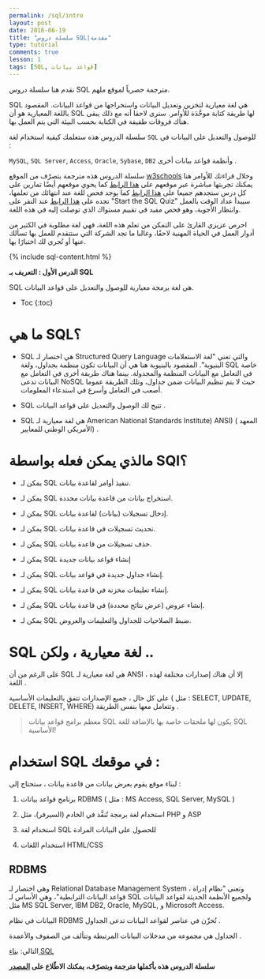 ```yaml
---
permalink: /sql/intro
layout: post
date: 2016-06-19
title: "سلسلة دروس SQL|مقدمة"
type: tutorial
comments: true
lesson: 1
tags: [SQL, قواعد بيانات]
---
```


<amp-img src="/assets/sql.jpg" width="500" height="400" alt="SQL intro"></amp-img>


نقدم هنا سلسلة دروس SQL مترجمة حصرياً لموقع ملهم.


SQL هي لغة معيارية لتخزين وتعديل البيانات واستخراجها من قواعد البيانات. المقصود باللغة المعيارية هو أن SQL لها طريقة كتابة موحَّدَة للأوامر. سنرى لاحقا أنه مع ذلك يبقى هناك فروقات طفيفة في الكتابة بحسب البيئة التي يتم العمل بها.



سلسلة الدروس هذه ستعلمك كيفية استخدام لغة `SQL` للوصول والتعديل على البيانات في :

`MySQL`, `SQL Server`, `Access`, `Oracle`, `Sybase`, `DB2` وأنظمة قواعد بيانات أخرى .


سلسلة الدروس هذه مترجمة بتصرّف من الموقع [w3schools](https://www.w3schools.com/sql/default.asp) وخلال قراءتك للأوامر هنا يمكنك تجربتها مباشرة عبر موقعهم على [هذا الرابط](https://www.w3schools.com/sql/trysql.asp?filename=trysql_select_all) كما يحوي موقعهم أيضًا تمارين على كل درس ستجدهم جميعا على [هذا الرابط](https://www.w3schools.com/sql/exercise.asp?filename=exercise_select1) كما يوجد فحص للغة عند انتهائك من تعلمها، تجده على [هذا الرابط](https://www.w3schools.com/sql/sql_quiz.asp) عند النقر على "Start the SQL Quiz" سيبدأ عداد الوقت بالعمل وانتظار الأجوبة، وهو فحص مفيد في تقييم مستواك الذي توصلت إليه في هذه اللغة.

احرص عزيزي القارئ على التمكن من تعلم هذه اللغة، فهي لغة مطلوبة في الكثير من أدوار العمل في الحياة المهنية لاحقًا، وغالبا ما تجد الشركة التي ستتقدم للعمل بها تسألك عنها أو تُجري لك اختبارًا بها.

{% include sql-content.html %}

**الدرس الأول : التعريف بـ SQL**


SQL هي لغة برمجة معيارية للوصول والتعديل على قواعد البيانات.

* Toc
{:toc}

# ما هي SQL؟


- SQL هي اختصار لـ Structured Query Language والتي تعني "لغة الاستعلامات البنيوية". المقصود بالبنيوية هنا هي أن البيانات تكون منظمة بجداول، ولغة SQL خاصة في التعامل مع البيانات المنظمة والمجدولة. بينما هناك طريقة أخرى في التعامل مع البيانات تدعى NoSQL حيث لا يتم تنظيم البيانات ضمن جداول، وتلك الطريقة عموما أصعب في التعامل وأسرع في استدعاء المعلومات.

- SQL تتيح لك الوصول والتعديل على قواعد البيانات .

- SQL هي لغة معيارية لـ American National Standards Institute) ANSI) ( المعهد الأمريكي الوطني للمعايير) .


# مالذي يمكن فعله بواسطة SQl؟


- يمكن لـ SQL تنفيذ أوامر لقاعدة بيانات.

- يمكن لـ SQL استخراج بيانات من قاعدة بيانات محددة.

- يمكن لـ SQL إدخال تسجيلات (بيانات) لقاعدة بيانات.

- يمكن لـ SQL تحديث تسجيلات في قاعدة بيانات.

- يمكن لـ SQL حذف تسجيلات من قاعدة بيانات.

- يمكن لـ SQL إنشاء قواعد بيانات جديدة 

- يمكن لـ SQL إنشاء جداول جديدة في قواعد بيانات.

- يمكن لـ SQL إنشاء تعليمات مخزنة في قاعدة بيانات.

- يمكن لـ SQL إنشاء عروض (عرض نتائج محددة) في قاعدة بيانات.

- يمكن لـ SQL ضبط الصلاحيات للجداول والتعليمات والعروض.


# SQL لغة معيارية ، ولكن ..


على الرغم من أن SQL هي لغة معيارية لـ ANSI ، إلا أن هناك إصدارات مختلفة لهذه اللغة .

على كل حال ، جميع الإصدارات تتفق بالتعليمات الأساسية ( مثل : SELECT, UPDATE, DELETE, INSERT, WHERE) وتتعامل معها بنفس الطريقة .


> معظم برامج قواعد بيانات SQL يكون لها ملحقات خاصة بها بالإضافة للغة SQL الأساسية!


# استخدام SQL في موقعك :


لبناء موقع يقوم بعرض بيانات من قاعدة بيانات ، ستحتاج إلى :



1. برنامج قواعد بيانات RDBMS ( مثل : MS Access, SQL Server, MySQL ) 

2. استخدام لغة برمجة تُنفَّذ في الخادم (السيرفر)، مثل PHP و ASP

3. استخدام لغة SQL للحصول على البيانات المرادة

4. استخدام اللغات  HTML/CSS


## RDBMS


وهي اختصار لـ Relational Database Management System ، وتعني "نظام إدراة قواعد البيانات الترابطية"، وهي الأساس لـ SQL ولجميع الأنظمة الحديثة لقواعد البيانات مثل MS SQL Server, IBM DB2, Oracle, MySQL, و Microsoft Access.


البيانات في نظام RDBMS تُخزّن في عناصر لقواعد البيانات تدعى الجداول .

الجداول هي مجموعة من مدخلات البيانات المرتبطة وتتألف من الصفوف والأعمدة .

التالي: [بناء SQL](build)

**سلسلة الدروس هذه بأكملها مترجمة وبتصرّف، يمكنك الاطّلاع على [المصدر](https://www.w3schools.com/SQl/sql_intro.asp)**
